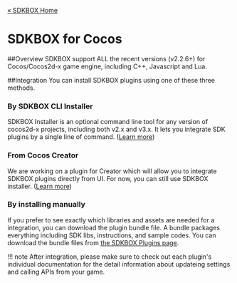 [&#171; SDKBOX Home](http://sdkbox.com)

<h1>SDKBOX for Cocos</h1>

##Overview
SDKBOX support ALL the recent versions (v2.2.6+) for Cocos/Cocos2d-x game engine, including  C++, Javascript and Lua. 


##Integration
You can install SDKBOX plugins using one of these three methods.  


### By SDKBOX CLI Installer
SDKBOX Installer is an optional command line tool for any version of cocos2d-x projects, including both v2.x and v3.x. It lets you integrate SDK plugins by a single line of command. ([Learn more](http://docs.sdkbox.com/en/installer/))


### From Cocos Creator
We are working on a plugin for Creator which will allow you to integrate SDKBOX plugins directly from UI. For now, you can still use SDKBOX installer. ([Learn more](qa/integration-admob-to-creator.md))


### By installing manually
If you prefer to see exactly which libraries and assets are needed for a integration, you can download the plugin bundle file. A bundle packages everything including SDK libs, instructions, and sample codes. You can download the bundle files from [the SDKBOX Plugins page](http://sdkbox.com). 


!!! note
    After integration, please make sure to check out each plugin's individual documentation for the detail information about updateing settings and calling APIs from your game.

